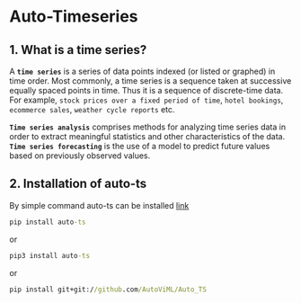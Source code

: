 # Auto-Timeseries
<a id="1"></a>
## 1. What is a time series?

A **`time series`** is a series of data points indexed (or listed or graphed) in time order. Most commonly, a time series is a sequence taken at successive equally spaced points in time. Thus it is a sequence of discrete-time data. For example, `stock prices over a fixed period of time`, `hotel bookings`, `ecommerce sales`, `weather cycle reports` etc.

**`Time series analysis`** comprises methods for analyzing time series data in order to extract meaningful statistics and other characteristics of the data. **`Time series forecasting`** is the use of a model to predict future values based on previously observed values.
<a id="4"></a>
## 2. Installation of auto-ts
By simple command auto-ts can be installed [link](https://pypi.org/project/auto-ts/)
```cmd
pip install auto-ts
```
or
```cmd
pip3 install auto-ts
```
or
```cmd
pip install git+git://github.com/AutoViML/Auto_TS
```
